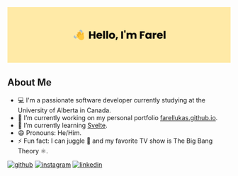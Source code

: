 ![banner](https://github.com/farellukas/farellukas/blob/main/github-banner.png)

## About Me

- 💻 I'm a passionate software developer currently studying at the University of Alberta in Canada.
- 🔭 I’m currently working on my personal portfolio [farellukas.github.io](https://github.com/farellukas/farellukas.github.io).
- 🌱 I’m currently learning [Svelte](https://svelte.dev).
- 😄 Pronouns: He/Him.
- ⚡ Fun fact: I can juggle 🤹 and my favorite TV show is The Big Bang Theory ⚛️.

[![github](https://img.shields.io/badge/GitHub-100000?style=for-the-badge&logo=github&logoColor=white)](https://github.com/farellukas) [![instagram](https://img.shields.io/badge/Instagram-E4405F?style=for-the-badge&logo=instagram&logoColor=white)](https://www.instagram.com/farellukas/) [![linkedin](https://img.shields.io/badge/LinkedIn-0077B5?style=for-the-badge&logo=linkedin&logoColor=white)](https://www.linkedin.com/in/farellukas/)
